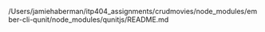 /Users/jamiehaberman/itp404_assignments/crudmovies/node_modules/ember-cli-qunit/node_modules/qunitjs/README.md
